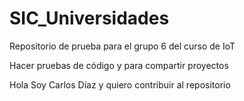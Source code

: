 # SIC_Universidades

Repositorio de prueba para el grupo 6 del curso de IoT

Hacer pruebas de código y para compartir proyectos

Hola Soy Carlos Díaz y quiero contribuir al repositorio
